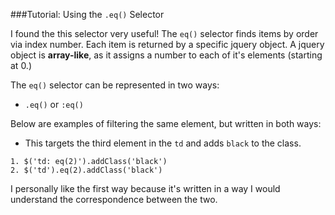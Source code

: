 ###Tutorial: Using the `.eq()` Selector

I found the this selector very useful! The `eq()` selector finds items by order via index number. Each item is returned by a specific jquery object. A jquery object is **array-like**, as it assigns a number to each of it's elements (starting at 0.)

The `eq()` selector can be represented in two ways:
- `.eq()` or `:eq()`

Below are examples of filtering the same element, but written in both ways:
- This targets the third element in the `td` and adds `black` to the class.
```
1. $('td: eq(2)').addClass('black')
2. $('td').eq(2).addClass('black')
```
I personally like the first way because it's written in a way I would understand the correspondence between the two.

